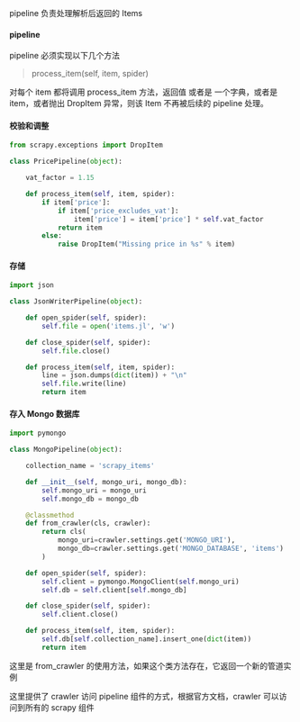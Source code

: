 pipeline 负责处理解析后返回的 Items 



#### pipeline

pipeline 必须实现以下几个方法

> process_item(self, item, spider)

对每个 item 都将调用 process_item 方法，返回值 或者是 一个字典，或者是 item，或者抛出 DropItem 异常，则该 Item 不再被后续的 pipeline 处理。



#### 校验和调整

```python
from scrapy.exceptions import DropItem

class PricePipeline(object):

    vat_factor = 1.15

    def process_item(self, item, spider):
        if item['price']:
            if item['price_excludes_vat']:
                item['price'] = item['price'] * self.vat_factor
            return item
        else:
            raise DropItem("Missing price in %s" % item)
```



#### 存储

```python
import json

class JsonWriterPipeline(object):

    def open_spider(self, spider):
        self.file = open('items.jl', 'w')

    def close_spider(self, spider):
        self.file.close()

    def process_item(self, item, spider):
        line = json.dumps(dict(item)) + "\n"
        self.file.write(line)
        return item
```



#### 存入 Mongo 数据库

```python
import pymongo

class MongoPipeline(object):

    collection_name = 'scrapy_items'

    def __init__(self, mongo_uri, mongo_db):
        self.mongo_uri = mongo_uri
        self.mongo_db = mongo_db

    @classmethod
    def from_crawler(cls, crawler):
        return cls(
            mongo_uri=crawler.settings.get('MONGO_URI'),
            mongo_db=crawler.settings.get('MONGO_DATABASE', 'items')
        )

    def open_spider(self, spider):
        self.client = pymongo.MongoClient(self.mongo_uri)
        self.db = self.client[self.mongo_db]

    def close_spider(self, spider):
        self.client.close()

    def process_item(self, item, spider):
        self.db[self.collection_name].insert_one(dict(item))
        return item
```



这里是 from_crawler 的使用方法，如果这个类方法存在，它返回一个新的管道实例

这里提供了 crawler 访问 pipeline 组件的方式，根据官方文档，crawler 可以访问到所有的 scrapy 组件



